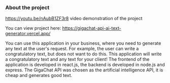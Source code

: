 ### About the project

https://youtu.be/nAubB1ZF3r8 video demonstration of the project

You can view project here: https://gigachat-api-ai-text-generator.vercel.app/

You can use this application in your business, where you need to generate any text at the user's request. For example, the user can write a congratulatory text, but does not want to do this. This application will write a congratulatory text and any text for your client! The frontend of the application is developed in react.js, the backend is developed in node.js and express. The GigaChat API was chosen as the artificial intelligence API, it is cheap and generates good text.